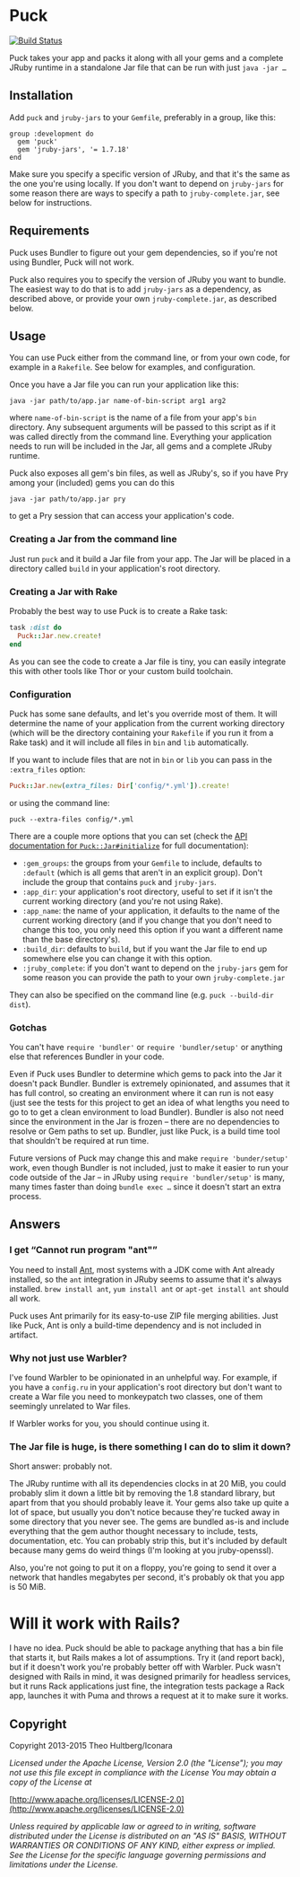 # Puck

[![Build Status](https://travis-ci.org/iconara/puck.png?branch=master)](https://travis-ci.org/iconara/puck)

Puck takes your app and packs it along with all your gems and a complete JRuby runtime in a standalone Jar file that can be run with just `java -jar …`

## Installation

Add `puck` and `jruby-jars` to your `Gemfile`, preferably in a group, like this:

    group :development do
      gem 'puck'
      gem 'jruby-jars', '= 1.7.18'
    end

Make sure you specify a specific version of JRuby, and that it's the same as the one you're using locally. If you don't want to depend on `jruby-jars` for some reason there are ways to specify a path to `jruby-complete.jar`, see below for instructions.

## Requirements

Puck uses Bundler to figure out your gem dependencies, so if you're not using Bundler, Puck will not work.

Puck also requires you to specify the version of JRuby you want to bundle. The easiest way to do that is to add `jruby-jars` as a dependency, as described above, or provide your own `jruby-complete.jar`, as described below.

## Usage

You can use Puck either from the command line, or from your own code, for example in a `Rakefile`. See below for examples, and configuration.

Once you have a Jar file you can run your application like this:

    java -jar path/to/app.jar name-of-bin-script arg1 arg2

where `name-of-bin-script` is the name of a file from your app's `bin` directory. Any subsequent arguments will be passed to this script as if it was called directly from the command line. Everything your application needs to run will be included in the Jar, all gems and a complete JRuby runtime.

Puck also exposes all gem's bin files, as well as JRuby's, so if you have Pry among your (included) gems you can do this

    java -jar path/to/app.jar pry

to get a Pry session that can access your application's code.

### Creating a Jar from the command line

Just run `puck` and it build a Jar file from your app. The Jar will be placed in a directory called `build` in your application's root directory.

### Creating a Jar with Rake

Probably the best way to use Puck is to create a Rake task:

```ruby
task :dist do
  Puck::Jar.new.create!
end
```

As you can see the code to create a Jar file is tiny, you can easily integrate this with other tools like Thor or your custom build toolchain.

### Configuration

Puck has some sane defaults, and let's you override most of them. It will determine the name of your application from the current working directory (which will be the directory containing your `Rakefile` if you run it from a Rake task) and it will include all files in `bin` and `lib` automatically.

If you want to include files that are not in `bin` or `lib` you can pass in the `:extra_files` option:

```ruby
Puck::Jar.new(extra_files: Dir['config/*.yml']).create!
```

or using the command line:

```
puck --extra-files config/*.yml
```

There are a couple more options that you can set (check the [API documentation for `Puck::Jar#initialize`](http://rubydoc.info/github/iconara/puck/master/Puck/Jar#initialize-instance_method) for full documentation):

* `:gem_groups`: the groups from your `Gemfile` to include, defaults to `:default` (which is all gems that aren't in an explicit group). Don't include the group that contains `puck` and `jruby-jars`.
* `:app_dir`: your application's root directory, useful to set if it isn't the current working directory (and you're not using Rake).
* `:app_name`: the name of your application, it defaults to the name of the current working directory (and if you change that you don't need to change this too, you only need this option if you want a different name than the base directory's).
* `:build_dir`: defaults to `build`, but if you want the Jar file to end up somewhere else you can change it with this option.
* `:jruby_complete`: if you don't want to depend on the `jruby-jars` gem for some reason you can provide the path to your own `jruby-complete.jar`

They can also be specified on the command line (e.g. `puck --build-dir dist`).

### Gotchas

You can't have `require 'bundler'` or `require 'bundler/setup'` or anything else that references Bundler in your code.

Even if Puck uses Bundler to determine which gems to pack into the Jar it doesn't pack Bundler. Bundler is extremely opinionated, and assumes that it has full control, so creating an environment where it can run is not easy (just see the tests for this project to get an idea of what lengths you need to go to to get a clean environment to load Bundler). Bundler is also not need since the environment in the Jar is frozen – there are no dependencies to resolve or Gem paths to set up. Bundler, just like Puck, is a build time tool that shouldn't be required at run time.

Future versions of Puck may change this and make `require 'bunder/setup'` work, even though Bundler is not included, just to make it easier to run your code outside of the Jar – in JRuby using `require 'bundler/setup'` is many, many times faster than doing `bundle exec …` since it doesn't start an extra process.

## Answers

### I get “Cannot run program "ant"”

You need to install [Ant](http://ant.apache.org/), most systems with a JDK come with Ant already installed, so the `ant` integration in JRuby seems to assume that it's always installed. `brew install ant`, `yum install ant` or `apt-get install ant` should all work.

Puck uses Ant primarily for its easy-to-use ZIP file merging abilities. Just like Puck, Ant is only a build-time dependency and is not included in artifact.

### Why not just use Warbler?

I've found Warbler to be opinionated in an unhelpful way. For example, if you have a `config.ru` in your application's root directory but don't want to create a War file you need to monkeypatch two classes, one of them seemingly unrelated to War files.

If Warbler works for you, you should continue using it.

### The Jar file is huge, is there something I can do to slim it down?

Short answer: probably not.

The JRuby runtime with all its dependencies clocks in at 20 MiB, you could probably slim it down a little bit by removing the 1.8 standard library, but apart from that you should probably leave it. Your gems also take up quite a lot of space, but usually you don't notice because they're tucked away in some directory that you never see. The gems are bundled as-is and include everything that the gem author thought necessary to include, tests, documentation, etc. You can probably strip this, but it's included by default because many gems do weird things (I'm looking at you jruby-openssl).

Also, you're not going to put it on a floppy, you're going to send it over a network that handles megabytes per second, it's probably ok that you app is 50 MiB.

# Will it work with Rails?

I have no idea. Puck should be able to package anything that has a bin file that starts it, but Rails makes a lot of assumptions. Try it (and report back), but if it doesn't work you're probably better off with Warbler. Puck wasn't designed with Rails in mind, it was designed primarily for headless services, but it runs Rack applications just fine, the integration tests package a Rack app, launches it with Puma and throws a request at it to make sure it works.

## Copyright

Copyright 2013-2015 Theo Hultberg/Iconara

_Licensed under the Apache License, Version 2.0 (the "License"); you may not use this file except in compliance with the License You may obtain a copy of the License at_

[http://www.apache.org/licenses/LICENSE-2.0](http://www.apache.org/licenses/LICENSE-2.0)

_Unless required by applicable law or agreed to in writing, software distributed under the License is distributed on an "AS IS" BASIS, WITHOUT WARRANTIES OR CONDITIONS OF ANY KIND, either express or implied. See the License for the specific language governing permissions and limitations under the License._

